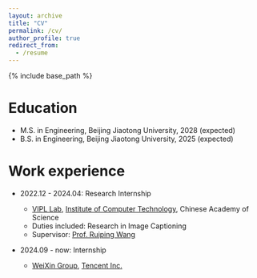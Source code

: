 ```yaml
---
layout: archive
title: "CV"
permalink: /cv/
author_profile: true
redirect_from:
  - /resume
---
```


{% include base_path %}

Education
======
* M.S. in Engineering, Beijing Jiaotong University, 2028 (expected)
* B.S. in Engineering, Beijing Jiaotong University, 2025 (expected)

Work experience
======
* 2022.12 - 2024.04: Research Internship
  * [VIPL Lab](https://vipl.ict.ac.cn/), [Institute of Computer Technology](http://www.ict.cas.cn/), Chinese Academy of Science
  * Duties included: Research in Image Captioning
  * Supervisor: [Prof. Ruiping Wang](http://www.ict.cas.cn/sourcedb/cn/jssrck/201211/t20121113_3682430.html)

* 2024.09 - now: Internship
  * [WeiXin Group](https://topd.tencent.com/career/company/tencent/WXG), [Tencent Inc.](https://www.tencent.com/en-us/about.html)

